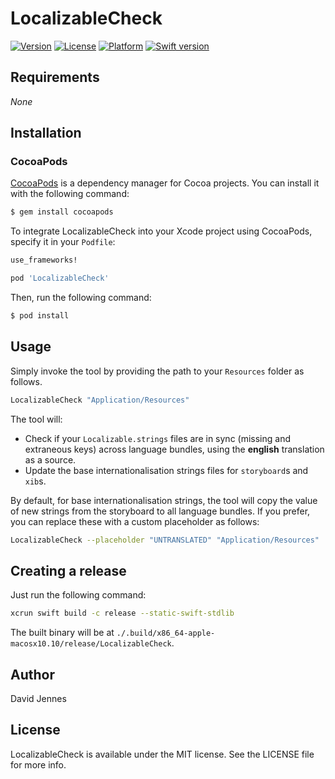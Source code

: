 # LocalizableCheck

[![Version](https://img.shields.io/cocoapods/v/LocalizableCheck.svg?style=flat)](https://cocoapods.org/pods/LocalizableCheck)
[![License](https://img.shields.io/cocoapods/l/LocalizableCheck.svg?style=flat)](https://cocoapods.org/pods/LocalizableCheck)
[![Platform](https://img.shields.io/cocoapods/p/LocalizableCheck.svg?style=flat)](https://cocoapods.org/pods/LocalizableCheck)
[![Swift version](https://img.shields.io/badge/Swift-4-orange.svg)](https://cocoapods.org/pods/LocalizableCheck)


## Requirements

_None_

## Installation

### CocoaPods

[CocoaPods](http://cocoapods.org) is a dependency manager for Cocoa projects. You can install it with the following command:

```bash
$ gem install cocoapods
```

To integrate LocalizableCheck into your Xcode project using CocoaPods, specify it in your `Podfile`:

```ruby
use_frameworks!

pod 'LocalizableCheck'
```

Then, run the following command:

```bash
$ pod install
```


## Usage

Simply invoke the tool by providing the path to your `Resources` folder as follows.

```bash
LocalizableCheck "Application/Resources"
```

The tool will:
- Check if your `Localizable.strings` files are in sync (missing and extraneous keys) across language bundles, using the **english** translation as a source.
- Update the base internationalisation strings files for `storyboard`s and `xib`s.

By default, for base internationalisation strings, the tool will copy the value of new strings from the storyboard to all language bundles. If you prefer, you can replace these with a custom placeholder as follows:

```bash
LocalizableCheck --placeholder "UNTRANSLATED" "Application/Resources"
```

## Creating a release

Just run the following command:

```bash
xcrun swift build -c release --static-swift-stdlib
```

The built binary will be at `./.build/x86_64-apple-macosx10.10/release/LocalizableCheck`.

## Author

David Jennes


## License

LocalizableCheck is available under the MIT license. See the LICENSE file for more info.
